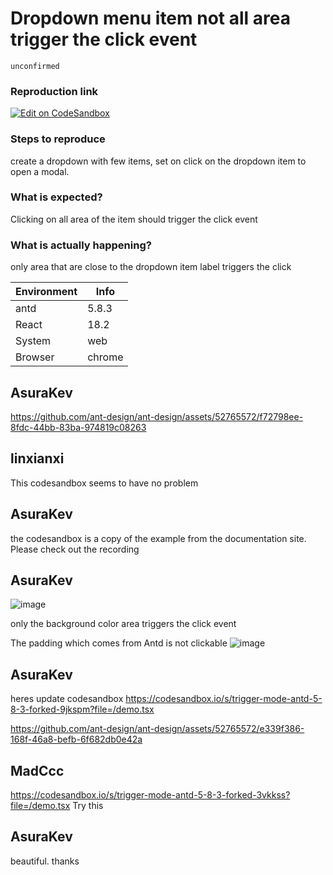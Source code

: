 # Dropdown menu item not all area trigger the click event

`unconfirmed`

### Reproduction link

[![Edit on CodeSandbox](https://codesandbox.io/static/img/play-codesandbox.svg)](https://codesandbox.io/s/7fd5kj)

### Steps to reproduce

create a dropdown with few items, set on click on the dropdown item to open a modal.

### What is expected?

Clicking on all area of the item should trigger the click event

### What is actually happening?

only area that are close to the dropdown item label triggers the click

| Environment | Info   |
| ----------- | ------ |
| antd        | 5.8.3  |
| React       | 18.2   |
| System      | web    |
| Browser     | chrome |

<!-- generated by ant-design-issue-helper. DO NOT REMOVE -->

## AsuraKev

https://github.com/ant-design/ant-design/assets/52765572/f72798ee-8fdc-44bb-83ba-974819c08263

## linxianxi

This codesandbox seems to have no problem

## AsuraKev

the codesandbox is a copy of the example from the documentation site. Please check out the recording

## AsuraKev

![image](https://github.com/ant-design/ant-design/assets/52765572/118285c2-8337-4abe-8b66-49b6dc260d88)

only the background color area triggers the click event

The padding which comes from Antd is not clickable
![image](https://github.com/ant-design/ant-design/assets/52765572/c59c2459-5d93-44e2-9d18-2a59413dc3bd)

## AsuraKev

heres update codesandbox https://codesandbox.io/s/trigger-mode-antd-5-8-3-forked-9jkspm?file=/demo.tsx

https://github.com/ant-design/ant-design/assets/52765572/e339f386-168f-46a8-befb-6f682db0e42a

## MadCcc

https://codesandbox.io/s/trigger-mode-antd-5-8-3-forked-3vkkss?file=/demo.tsx
Try this

## AsuraKev

beautiful. thanks
